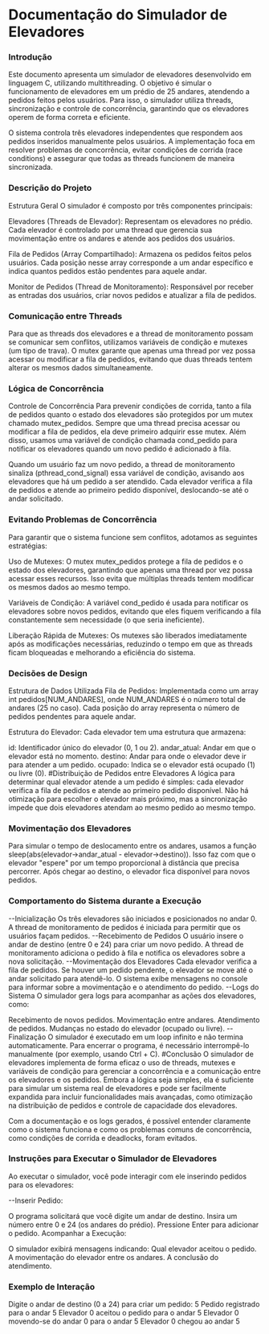 # Documentação do Simulador de Elevadores

### Introdução
Este documento apresenta um simulador de elevadores desenvolvido em linguagem C, utilizando multithreading. O objetivo é simular o funcionamento de elevadores em um prédio de 25 andares, atendendo a pedidos feitos pelos usuários. Para isso, o simulador utiliza threads, sincronização e controle de concorrência, garantindo que os elevadores operem de forma correta e eficiente.

O sistema controla três elevadores independentes que respondem aos pedidos inseridos manualmente pelos usuários. A implementação foca em resolver problemas de concorrência, evitar condições de corrida (race conditions) e assegurar que todas as threads funcionem de maneira sincronizada.

### Descrição do Projeto
Estrutura Geral
O simulador é composto por três componentes principais:

Elevadores (Threads de Elevador): Representam os elevadores no prédio. Cada elevador é controlado por uma thread que gerencia sua movimentação entre os andares e atende aos pedidos dos usuários.

Fila de Pedidos (Array Compartilhado): Armazena os pedidos feitos pelos usuários. Cada posição nesse array corresponde a um andar específico e indica quantos pedidos estão pendentes para aquele andar.

Monitor de Pedidos (Thread de Monitoramento): Responsável por receber as entradas dos usuários, criar novos pedidos e atualizar a fila de pedidos.

### Comunicação entre Threads
Para que as threads dos elevadores e a thread de monitoramento possam se comunicar sem conflitos, utilizamos variáveis de condição e mutexes (um tipo de trava). O mutex garante que apenas uma thread por vez possa acessar ou modificar a fila de pedidos, evitando que duas threads tentem alterar os mesmos dados simultaneamente.

### Lógica de Concorrência
Controle de Concorrência
Para prevenir condições de corrida, tanto a fila de pedidos quanto o estado dos elevadores são protegidos por um mutex chamado mutex_pedidos. Sempre que uma thread precisa acessar ou modificar a fila de pedidos, ela deve primeiro adquirir esse mutex. Além disso, usamos uma variável de condição chamada cond_pedido para notificar os elevadores quando um novo pedido é adicionado à fila.

Quando um usuário faz um novo pedido, a thread de monitoramento sinaliza (pthread_cond_signal) essa variável de condição, avisando aos elevadores que há um pedido a ser atendido. Cada elevador verifica a fila de pedidos e atende ao primeiro pedido disponível, deslocando-se até o andar solicitado.

### Evitando Problemas de Concorrência
Para garantir que o sistema funcione sem conflitos, adotamos as seguintes estratégias:

Uso de Mutexes: O mutex mutex_pedidos protege a fila de pedidos e o estado dos elevadores, garantindo que apenas uma thread por vez possa acessar esses recursos. Isso evita que múltiplas threads tentem modificar os mesmos dados ao mesmo tempo.

Variáveis de Condição: A variável cond_pedido é usada para notificar os elevadores sobre novos pedidos, evitando que eles fiquem verificando a fila constantemente sem necessidade (o que seria ineficiente).

Liberação Rápida de Mutexes: Os mutexes são liberados imediatamente após as modificações necessárias, reduzindo o tempo em que as threads ficam bloqueadas e melhorando a eficiência do sistema.

### Decisões de Design
Estrutura de Dados Utilizada
Fila de Pedidos: Implementada como um array int pedidos[NUM_ANDARES], onde NUM_ANDARES é o número total de andares (25 no caso). Cada posição do array representa o número de pedidos pendentes para aquele andar.

Estrutura do Elevador: Cada elevador tem uma estrutura que armazena:

id: Identificador único do elevador (0, 1 ou 2).
andar_atual: Andar em que o elevador está no momento.
destino: Andar para onde o elevador deve ir para atender a um pedido.
ocupado: Indica se o elevador está ocupado (1) ou livre (0).
#Distribuição de Pedidos entre Elevadores
A lógica para determinar qual elevador atende a um pedido é simples: cada elevador verifica a fila de pedidos e atende ao primeiro pedido disponível. Não há otimização para escolher o elevador mais próximo, mas a sincronização impede que dois elevadores atendam ao mesmo pedido ao mesmo tempo.

### Movimentação dos Elevadores
Para simular o tempo de deslocamento entre os andares, usamos a função sleep(abs(elevador->andar_atual - elevador->destino)). Isso faz com que o elevador "espere" por um tempo proporcional à distância que precisa percorrer. Após chegar ao destino, o elevador fica disponível para novos pedidos.

### Comportamento do Sistema durante a Execução
--Inicialização
Os três elevadores são iniciados e posicionados no andar 0.
A thread de monitoramento de pedidos é iniciada para permitir que os usuários façam pedidos.
--Recebimento de Pedidos
O usuário insere o andar de destino (entre 0 e 24) para criar um novo pedido.
A thread de monitoramento adiciona o pedido à fila e notifica os elevadores sobre a nova solicitação.
--Movimentação dos Elevadores
Cada elevador verifica a fila de pedidos.
Se houver um pedido pendente, o elevador se move até o andar solicitado para atendê-lo.
O sistema exibe mensagens no console para informar sobre a movimentação e o atendimento do pedido.
--Logs do Sistema
O simulador gera logs para acompanhar as ações dos elevadores, como:

Recebimento de novos pedidos.
Movimentação entre andares.
Atendimento de pedidos.
Mudanças no estado do elevador (ocupado ou livre).
--Finalização
O simulador é executado em um loop infinito e não termina automaticamente.
Para encerrar o programa, é necessário interrompê-lo manualmente (por exemplo, usando Ctrl + C).
#Conclusão
O simulador de elevadores implementa de forma eficaz o uso de threads, mutexes e variáveis de condição para gerenciar a concorrência e a comunicação entre os elevadores e os pedidos. Embora a lógica seja simples, ela é suficiente para simular um sistema real de elevadores e pode ser facilmente expandida para incluir funcionalidades mais avançadas, como otimização na distribuição de pedidos e controle de capacidade dos elevadores.

Com a documentação e os logs gerados, é possível entender claramente como o sistema funciona e como os problemas comuns de concorrência, como condições de corrida e deadlocks, foram evitados.

### Instruções para Executar o Simulador de Elevadores
Ao executar o simulador, você pode interagir com ele inserindo pedidos para os elevadores:

--Inserir Pedido:

O programa solicitará que você digite um andar de destino.
Insira um número entre 0 e 24 (os andares do prédio).
Pressione Enter para adicionar o pedido.
Acompanhar a Execução:

O simulador exibirá mensagens indicando:
Qual elevador aceitou o pedido.
A movimentação do elevador entre os andares.
A conclusão do atendimento.

### Exemplo de Interação

Digite o andar de destino (0 a 24) para criar um pedido: 5
Pedido registrado para o andar 5
Elevador 0 aceitou o pedido para o andar 5
Elevador 0 movendo-se do andar 0 para o andar 5
Elevador 0 chegou ao andar 5




